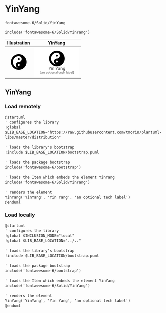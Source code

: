 # YinYang


```text
fontawesome-6/Solid/YinYang
```

```text
include('fontawesome-6/Solid/YinYang')
```



| Illustration | YinYang |
| :---: | :---: |
| ![illustration for Illustration](../../fontawesome-6/Solid/YinYang.png) | ![illustration for YinYang](../../fontawesome-6/Solid/YinYang.Local.png) |




## YinYang

### Load remotely
```plantuml
@startuml
' configures the library
!global $LIB_BASE_LOCATION="https://raw.githubusercontent.com/tmorin/plantuml-libs/master/distribution"

' loads the library's bootstrap
!include $LIB_BASE_LOCATION/bootstrap.puml

' loads the package bootstrap
include('fontawesome-6/bootstrap')

' loads the Item which embeds the element YinYang
include('fontawesome-6/Solid/YinYang')

' renders the element
YinYang('YinYang', 'Yin Yang', 'an optional tech label')
@enduml
```

### Load locally
```plantuml
@startuml
' configures the library
!global $INCLUSION_MODE="local"
!global $LIB_BASE_LOCATION="../.."

' loads the library's bootstrap
!include $LIB_BASE_LOCATION/bootstrap.puml

' loads the package bootstrap
include('fontawesome-6/bootstrap')

' loads the Item which embeds the element YinYang
include('fontawesome-6/Solid/YinYang')

' renders the element
YinYang('YinYang', 'Yin Yang', 'an optional tech label')
@enduml
```

